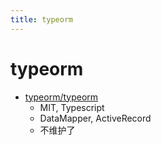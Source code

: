 ```yaml
---
title: typeorm
---
```


# typeorm

- [typeorm/typeorm](https://github.com/typeorm/typeorm)
  - MIT, Typescript
  - DataMapper, ActiveRecord
  - 不维护了
